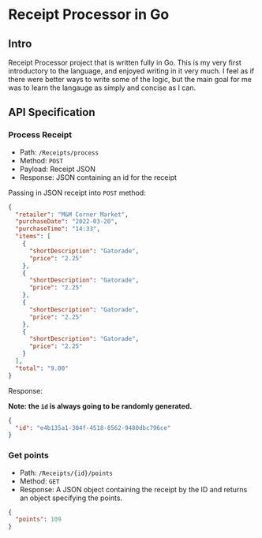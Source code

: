 # Receipt Processor in Go

## Intro

Receipt Processor project that is written fully in Go. This is my very first introductory to the language, and enjoyed writing in it very much. I feel as if there were better ways to write some of the logic, but the main goal for me was to learn the langauge as simply and concise as I can. 

## API Specification

### Process Receipt

- Path: `/Receipts/process`
- Method: `POST`
- Payload: Receipt JSON
- Response: JSON containing an id for the receipt

Passing in JSON receipt into `POST` method:

```json
{
  "retailer": "M&M Corner Market",
  "purchaseDate": "2022-03-20",
  "purchaseTime": "14:33",
  "items": [
    {
      "shortDescription": "Gatorade",
      "price": "2.25"
    },
    {
      "shortDescription": "Gatorade",
      "price": "2.25"
    },
    {
      "shortDescription": "Gatorade",
      "price": "2.25"
    },
    {
      "shortDescription": "Gatorade",
      "price": "2.25"
    }
  ],
  "total": "9.00"
}
```

Response:

**Note: the `id` is always going to be randomly generated.**

```json
{
  "id": "e4b135a1-304f-4518-8562-9480dbc796ce"
}
```

### Get points

- Path: `/Receipts/{id}/points`
- Method: `GET`
- Response: A JSON object containing the receipt by the ID and returns an object specifying the points.

```json
{
  "points": 109
}
```
